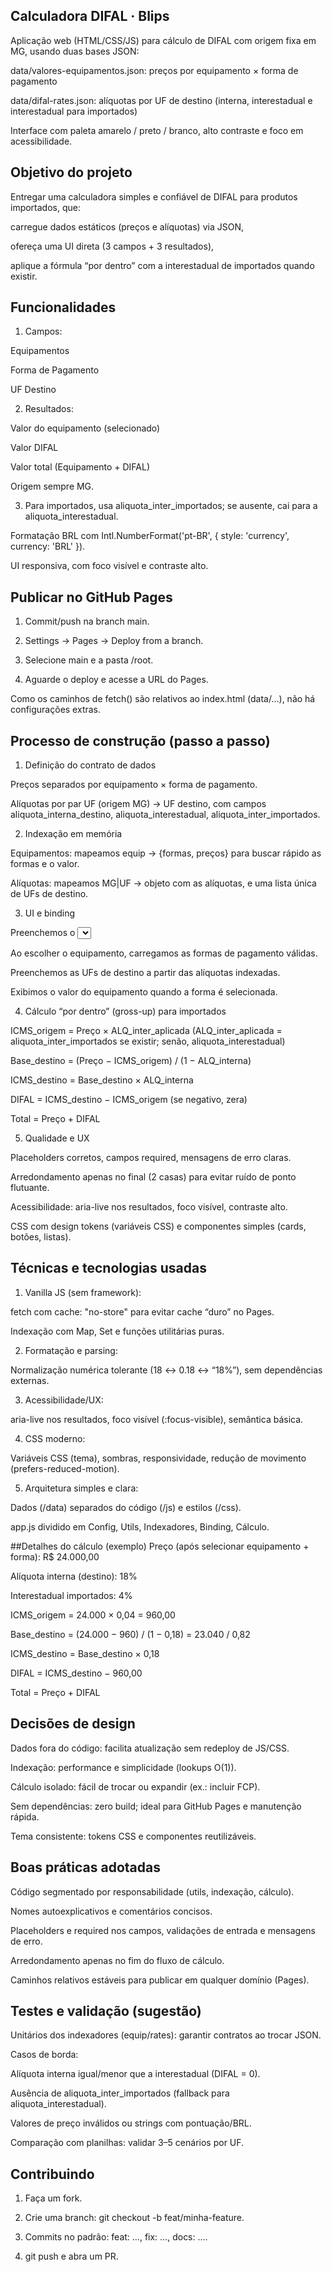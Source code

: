 ## Calculadora DIFAL · Blips

Aplicação web (HTML/CSS/JS) para cálculo de DIFAL com origem fixa em MG, usando duas bases JSON:

data/valores-equipamentos.json: preços por equipamento × forma de pagamento

data/difal-rates.json: alíquotas por UF de destino (interna, interestadual e interestadual para importados)

Interface com paleta amarelo / preto / branco, alto contraste e foco em acessibilidade.

## Objetivo do projeto
Entregar uma calculadora simples e confiável de DIFAL para produtos importados, que:

carregue dados estáticos (preços e alíquotas) via JSON,

ofereça uma UI direta (3 campos + 3 resultados),

aplique a fórmula “por dentro” com a interestadual de importados quando existir.

## Funcionalidades

1. Campos:

Equipamentos

Forma de Pagamento

UF Destino

2. Resultados:

Valor do equipamento (selecionado)

Valor DIFAL

Valor total (Equipamento + DIFAL)

Origem sempre MG.

3. Para importados, usa aliquota_inter_importados; se ausente, cai para a aliquota_interestadual.

Formatação BRL com Intl.NumberFormat('pt-BR', { style: 'currency', currency: 'BRL' }).

UI responsiva, com foco visível e contraste alto.

## Publicar no GitHub Pages

1. Commit/push na branch main.

2. Settings → Pages → Deploy from a branch.

3. Selecione main e a pasta /root.

4. Aguarde o deploy e acesse a URL do Pages.

Como os caminhos de fetch() são relativos ao index.html (data/...), não há configurações extras.

## Processo de construção (passo a passo)
1. Definição do contrato de dados

Preços separados por equipamento × forma de pagamento.

Alíquotas por par UF (origem MG) → UF destino, com campos aliquota_interna_destino, aliquota_interestadual, aliquota_inter_importados.

2. Indexação em memória

Equipamentos: mapeamos equip → {formas, preços} para buscar rápido as formas e o valor.

Alíquotas: mapeamos MG|UF → objeto com as alíquotas, e uma lista única de UFs de destino.

3. UI e binding

Preenchemos o <select> de equipamentos na carga.

Ao escolher o equipamento, carregamos as formas de pagamento válidas.

Preenchemos as UFs de destino a partir das alíquotas indexadas.

Exibimos o valor do equipamento quando a forma é selecionada.

4. Cálculo “por dentro” (gross-up) para importados

ICMS_origem = Preço × ALQ_inter_aplicada
(ALQ_inter_aplicada = aliquota_inter_importados se existir; senão, aliquota_interestadual)

Base_destino = (Preço − ICMS_origem) / (1 − ALQ_interna)

ICMS_destino = Base_destino × ALQ_interna

DIFAL = ICMS_destino − ICMS_origem (se negativo, zera)

Total = Preço + DIFAL

5. Qualidade e UX

Placeholders corretos, campos required, mensagens de erro claras.

Arredondamento apenas no final (2 casas) para evitar ruído de ponto flutuante.

Acessibilidade: aria-live nos resultados, foco visível, contraste alto.

CSS com design tokens (variáveis CSS) e componentes simples (cards, botões, listas).

## Técnicas e tecnologias usadas
1. Vanilla JS (sem framework):

fetch com cache: "no-store" para evitar cache “duro” no Pages.

Indexação com Map, Set e funções utilitárias puras.

2. Formatação e parsing:

Normalização numérica tolerante (18 ↔ 0.18 ↔ “18%”), sem dependências externas.

3. Acessibilidade/UX:

aria-live nos resultados, foco visível (:focus-visible), semântica básica.

4. CSS moderno:

Variáveis CSS (tema), sombras, responsividade, redução de movimento (prefers-reduced-motion).

5. Arquitetura simples e clara:

Dados (/data) separados do código (/js) e estilos (/css).

app.js dividido em Config, Utils, Indexadores, Binding, Cálculo.

##Detalhes do cálculo (exemplo)
Preço (após selecionar equipamento + forma): R$ 24.000,00

Alíquota interna (destino): 18%

Interestadual importados: 4%

ICMS_origem = 24.000 × 0,04 = 960,00

Base_destino = (24.000 − 960) / (1 − 0,18) = 23.040 / 0,82

ICMS_destino = Base_destino × 0,18

DIFAL = ICMS_destino − 960,00

Total = Preço + DIFAL

## Decisões de design
Dados fora do código: facilita atualização sem redeploy de JS/CSS.

Indexação: performance e simplicidade (lookups O(1)).

Cálculo isolado: fácil de trocar ou expandir (ex.: incluir FCP).

Sem dependências: zero build; ideal para GitHub Pages e manutenção rápida.

Tema consistente: tokens CSS e componentes reutilizáveis.

## Boas práticas adotadas
Código segmentado por responsabilidade (utils, indexação, cálculo).

Nomes autoexplicativos e comentários concisos.

Placeholders e required nos campos, validações de entrada e mensagens de erro.

Arredondamento apenas no fim do fluxo de cálculo.

Caminhos relativos estáveis para publicar em qualquer domínio (Pages).

## Testes e validação (sugestão)
Unitários dos indexadores (equip/rates): garantir contratos ao trocar JSON.

Casos de borda:

Alíquota interna igual/menor que a interestadual (DIFAL = 0).

Ausência de aliquota_inter_importados (fallback para aliquota_interestadual).

Valores de preço inválidos ou strings com pontuação/BRL.

Comparação com planilhas: validar 3–5 cenários por UF.

## Contribuindo

1. Faça um fork.

2. Crie uma branch: git checkout -b feat/minha-feature.

3. Commits no padrão: feat: …, fix: …, docs: ….

4. git push e abra um PR.